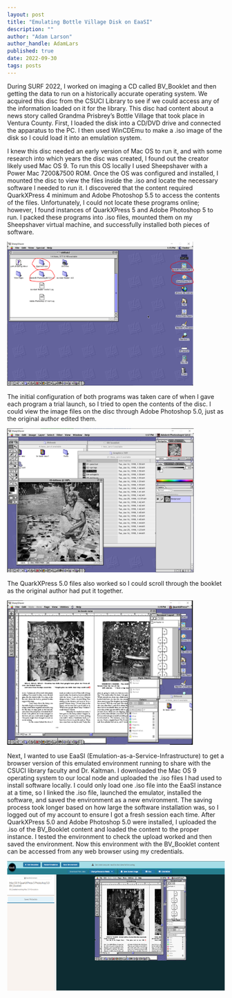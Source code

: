 ```yaml
---
layout: post
title: "Emulating Bottle Village Disk on EaaSI"
description: ""
author: "Adam Larson"
author_handle: AdamLars
published: true
date: 2022-09-30
tags: posts
---
```


During SURF 2022, I worked on imaging a CD called BV_Booklet and then getting the data to run on a historically accurate operating system. We acquired this disc from the CSUCI Library to see if we could access any of the information loaded on it for the library. This disc had content about a news story called Grandma Prisbrey’s Bottle Village that took place in Ventura County. First, I loaded the disk into a CD/DVD drive and connected the apparatus to the PC. I then used WinCDEmu to make a .iso image of the disk so I could load it into an emulation system. 

I knew this disc needed an early version of Mac OS to run it, and with some research into which years the disc was created, I found out the creator likely used Mac OS 9. To run this OS locally I used Sheepshaver with a Power Mac 7200&7500 ROM. Once the OS was configured and installed, I mounted the disc to view the files inside the .iso and locate the necessary software I needed to run it. I discovered that the content required QuarkXPress 4 minimum and Adobe Photoshop 5.5 to access the contents of the files. Unfortunately, I could not locate these programs online; however, I found instances of QuarkXPress 5 and Adobe Photoshop 5 to run. I packed these programs into .iso files, mounted them on my Sheepshaver virtual machine, and successfully installed both pieces of software. 

<img src="/assets/images/blog/QuarkXPress5_and_Photoshop5.png" alt="QuarkXPress 5 and Adobe Photoshop 5.0 Installed" style="height: 333.33px; width:432.06px;"/>

The initial configuration of both programs was taken care of when I gave each program a trial launch, so I tried to open the contents of the disc. I could view the image files on the disc through Adobe Photoshop 5.0, just as the original author edited them.

<img src="/assets/images/blog/BV_Booklet_Running.png" alt="BV_Booklet Running" style="height: 333.33px; width:432.06px;"/>

The QuarkXPress 5.0 files also worked so I could scroll through the booklet as the original author had put it together.

<img src="/assets/images/blog/BV_Booklet_Running2.png" alt="BV_Booklet Running Page 2" style="height: 333.33px; width:430.07px;"/>

Next, I wanted to use EaaSI (Emulation-as-a-Service-Infrastructure) to get a browser version of this emulated environment running to share with the CSUCI library faculty and Dr. Kaltman. I downloaded the Mac OS 9 operating system to our local node and uploaded the .iso files I had used to install software locally. I could only load one .iso file into the EaaSI instance at a time, so I linked the .iso file, launched the emulator, installed the software, and saved the environment as a new environment. The saving process took longer based on how large the software installation was, so I logged out of my account to ensure I got a fresh session each time. After QuarkXPress 5.0 and Adobe Photoshop 5.0 were installed, I uploaded the .iso of the BV_Booklet content and loaded the content to the proper instance. I tested the environment to check the upload worked and then saved the environment. Now this environment with the BV_Booklet content can be accessed from any web browser using my credentials. 

<img src="/assets/images/blog/BV_Booklet_EaaSI.png" alt="BV_Booklet Running on EaaSI" style="height: 300px; width:615.53px;"/>

